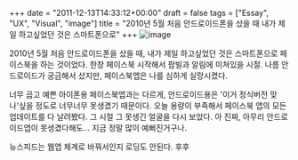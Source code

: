 +++
date = "2011-12-13T14:33:12+00:00"
draft = false
tags = ["Essay", "UX", "Visual", "image"]
title = "2010년 5월 처음 안드로이드폰을 샀을 때 내가 제일 하고싶었던 것은 스마트폰으로"
+++
![image](/tumblr_img/2011-12-13-2010-5-/45d26d3baaffa218571aa01866cc4fadd41aab0ef3a6e80099650e6535d5d35f.png)



2010년 5월 처음 안드로이드폰을 샀을 때, 내가 제일 하고싶었던 것은 스마트폰으로 페이스북을 하는 것이었다. 한창 페이스북 시작해서 팜빌과 알림에 미쳐있을 시절. 나름 안드로이드가 궁금해서 샀지만, 페이스북앱은 나를 심하게 실망시켰다.

너무 곱고 예쁜 아이폰용 페이스북앱과는 다르게, 안드로이드용은 '이거 정식버전 맞나'싶을 정도로 너무너무 못생겼기 때문이다. 오늘 용량이 부족해서 페이스북 앱의 모든 업데이트를 다 날려봤다. 그 시절 그 못생긴 얼굴을 다시 보았다. 아 진짜, 아무리 안드로이드앱이 못생겼다해도... 지금 정말 많이 예뻐진거구나.

뉴스피드는 웹앱 체계로 바꿔서인지 로딩도 안된다. 후후
